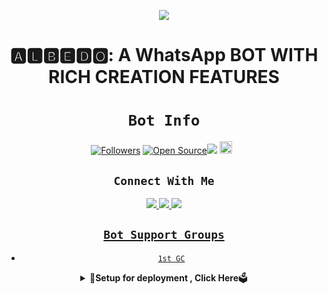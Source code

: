<div align="center">

<a href='https://www.linkpicture.com/view.php?img=LPic624ee0719082f1592522799'><img src='https://www.linkpicture.com/q/WhatsApp-Image-2022-04-07-at-5.59.37-PM.jpeg' type='image'></a>



# **🅰🅻🅱🅴🅳🅾: A WhatsApp BOT WITH RICH CREATION FEATURES**
  
  
# ```Bot Info```
<p align="center">
<a href="https://github.com/Eximinati/followers"><img title="Followers" src="https://img.shields.io/github/followers/Eximinati?color=red&style=flat-square"></a>
<a href="https://github.com/Eximinati/Ari-Ani-md"><img title="Open Source" src="https://img.shields.io/badge/Author-Eximinati.-red?v=103"></a><a href="https://hits.seeyoufarm.com"><img src="https://hits.seeyoufarm.com/api/count/incr/badge.svg?url=https%3A%2F%2Fgithub.com%2FEximinati%2FAri-Ani-md&count_bg=%2379C83D&title_bg=%23555555&icon=probot.svg&icon_color=%2300FF6D&title=hits&edge_flat=false"/></a>
<a href="https://github.com/Eximinati/Ari-Ani-md/graphs/commit-activity"><img height="20" src="https://img.shields.io/badge/Maintained%3F-yes-green.svg"></a>&nbsp;&nbsp;
</p>
<p align='center'>
    </p>


## ```Connect With Me```
<p align="center">
<a href="https://wa.me/923087880256"><img src="https://img.shields.io/badge/Chat-Creator-25D366?style=for-the-badge&logo=whatsapp&logoColor=white" />
<a href="https://chat.whatsapp.com/FXDZOyXwdsK4vuOLPGZKpX"><img src="https://img.shields.io/badge/Official GC- Join-25D366?style=for-the-badge&logo=whatsapp&logoColor=white" />
<a href="https://www.youtube.com/c/GAMINGDUDES_GD"><img src="https://img.shields.io/badge/Subscribe-[YT]-ff0000?style=for-the-badge&logo=youtube&logoColor=ff000000&link=https://www.youtube.com/c/GAMINGDUDES_GD" /><br>
</p>

</p>

## ```Bot Support Groups```

- [`1st GC`](https://chat.whatsapp.com/FXDZOyXwdsK4vuOLPGZKpX)


</p>

<div align="center">  
<details>
    <summary>🎯<b>Setup for deployment , Click Here</b>🗳️

</summary>


<div align="center">
  <p align="center">

## `SETTINGS`

- CHANGE OWNER NUMBER [Here](https://github.com/Eximinati/Ari-Ani-md/blob/master/config.js#L25)
- CHANGE OWNER NAME [Here](https://github.com/Eximinati/Ari-Ani-md/blob/master/config.js#L30)
- CHANGE BOT NAME [Here](https://github.com/Eximinati/Ari-Ani-md/blob/master/config.js#L29)


</p>

<div align="center">  
<details>
    <summary>🔘<b>Heroku deploying and info</b>

</summary>


<div align="center">
  <p align="center">


 
 
-   open replit and make replit account from the link below👇🏼

-   SIGN UP LINK [Here](https://www.google.com/url?sa=t&rct=j&q=&esrc=s&source=web&cd=&cad=rja&uact=8&ved=2ahUKEwi0rvbDj7n3AhXj_7sIHeaZAzIQFnoECAcQAQ&url=https%3A%2F%2Freplit.com%2FIuRD%2F0&usg=AOvVaw2Z6OUJjVEZEyprfA85kvis)

-   Now click on the link and fork the repo, after forking the repo delete session.json file

#✨Getting session.json file

-   After deleting session.json click on the run command and scan qr with dedicated number in which you wanna host your bot.

-   now for last step. 
-   After scanning the qr new session.json file will create, copy the text of the file and paste it on session.json file
      click on heroku deploy button and bot is connected
-   [![Deploy](https://www.herokucdn.com/deploy/button.svg)](https://heroku.com/deploy?template=https://github.com/Eximinati/Ari-Ani-md)
    
</p>

<div align="center">  
<details>
    <summary>🎯<b>To Deploy in other platforms , Click Here</b>🗳️

</summary>


<div align="center">
  <p align="center">


# Install Manually 👇
## `Requirements`
* [Node.js](https://nodejs.org/en/)
* [Git](https://git-scm.com/downloads)
* [FFmpeg](https://github.com/BtbN/FFmpeg-Builds/releases/download/autobuild-2020-12-08-13-03/ffmpeg-n4.3.1-26-gca55240b8c-win64-gpl-4.3.zip)
* [Libwebp](https://developers.google.com/speed/webp/download)
* Any text editor

    
## `For Termux/Ssh/Ubuntu`
```bash
apt update
apt upgrade
pkg update && pkg upgrade
pkg install bash
pkg install libwebp
pkg install git -y
pkg install nodejs -y 
pkg install ffmpeg -y 
pkg install wget
pkg install imagemagick -y
git clone https://github.com/Eximinati/Ari-Ani-md
cd Ari-Ani-md
rm -rf session.js 
npm start
```

## `For 24/7 Activation`
```bash
npm i -g pm2 && pm2 start index.js && pm2 save && pm2 logs
```
    
## 🎗Help

Please give this repo a ⭐ if it helped you.

## ALBEDO

This is a lovely project by Eximinati. After forking give it a star. 🌟 star it. If you need help then click the following Whatsapp icons and join our groups and contact an OWNER 

 

